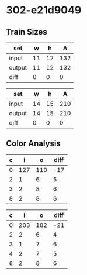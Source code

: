 # 302-e21d9049
## Train Sizes

|set|w|h|A|
|---|---|---|---|
|input|11|12|132|
|output|11|12|132|
|diff|0|0|0|


|set|w|h|A|
|---|---|---|---|
|input|14|15|210|
|output|14|15|210|
|diff|0|0|0|


## Color Analysis

|c|i|o|diff|
|---|---|---|---|
|0|127|110|-17|
|2|1|6|5|
|3|2|8|6|
|8|2|8|6|


|c|i|o|diff|
|---|---|---|---|
|0|203|182|-21|
|2|2|6|4|
|3|1|7|6|
|4|2|7|5|
|8|2|8|6|

